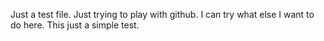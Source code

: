 Just a test file.
Just trying to play with github.
I can try  what else I want to do here.
This just a simple test. 
